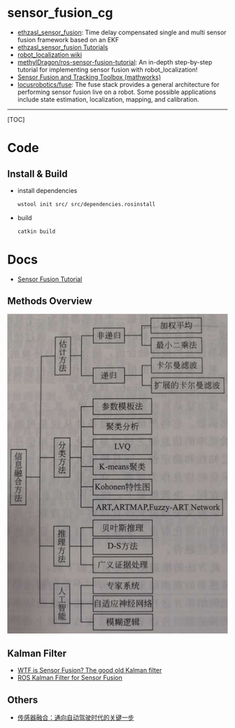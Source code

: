 # sensor_fusion_cg

* [ethzasl_sensor_fusion](http://wiki.ros.org/ethzasl_sensor_fusion): Time delay compensated single and multi sensor fusion framework based on an EKF
* [ethzasl_sensor_fusion Tutorials](http://wiki.ros.org/ethzasl_sensor_fusion/Tutorials)
* [robot_localization wiki](http://docs.ros.org/melodic/api/robot_localization/html/)
* [methylDragon/ros-sensor-fusion-tutorial](https://github.com/methylDragon/ros-sensor-fusion-tutorial): An in-depth step-by-step tutorial for implementing sensor fusion with robot_localization!
* [Sensor Fusion and Tracking Toolbox (mathworks)](https://www.mathworks.com/products/sensor-fusion-and-tracking.html)
* [locusrobotics/fuse](https://github.com/locusrobotics/fuse): The fuse stack provides a general architecture for performing sensor fusion live on a robot. Some possible applications include state estimation, localization, mapping, and calibration.

-----

[TOC]

# Code

## Install & Build

* install dependencies
  ```sh
  wstool init src/ src/dependencies.rosinstall
  ```

* build
  ```sh
  catkin build
  ```

# Docs

* [Sensor Fusion Tutorial](https://datascopeanalytics.com/blog/sensor-fusion-tutorial/)

## Methods Overview

<div align=center>
  <img src="./images/sensor_fusion_methods.jpg">
</div>

## Kalman Filter

* [WTF is Sensor Fusion? The good old Kalman filter](https://towardsdatascience.com/wtf-is-sensor-fusion-part-2-the-good-old-kalman-filter-3642f321440)
* [ROS Kalman Filter for Sensor Fusion](https://fjp.at/posts/ros/ros-kalman-filter/)

## Others

* [传感器融合：通向自动驾驶时代的关键一步](https://www.leiphone.com/news/201708/HH3MYTdsDx3mFx0S.html)
